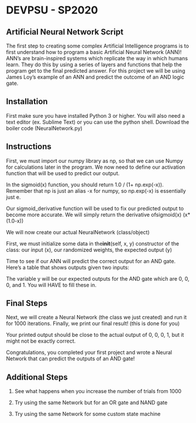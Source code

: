# DEV​PSU - SP2020

## Artificial Neural Network Script

The first step to creating some complex Artificial Intelligence programs is to first understand how to program a basic Artificial Neural Network (ANN)! ANN’s are brain-inspired systems which replicate the way in which humans learn. They do this by using a series of layers and functions that help the program get to the final predicted answer. For this project we will be using James Loy’s example of an ANN and predict the outcome of an AND logic gate.

## Installation

First make sure you have installed Python 3 or higher.
You will also need a text editor (ex. Sublime Text) or you can use the python shell. Download the boiler code (NeuralNetwork.py)


## Instructions

First, we must import our numpy library as np, so that we can use Numpy for calculations later in the program.
We now need to define our activation function that will be used to predict our output. 

In the sigmoid(x) ​function, you should return 1.0 / (1+ np.exp(-x)). Remember that np is just an alias -x​ for numpy, so np.exp(-x) is essentially just e​.

Our ​sigmoid_derivative ​function will be used to fix our predicted output to become more accurate. We will simply return the derivative of ​sigmoid(x)​ (x*(1.0-x))

We will now create our actual ​NeuralNetwork ​(class/object)

First, we must initialize some data in the ​__init__(self, x, y)​ constructor of the class: our input (x), our randomized weights, the expected output (y)

Time to see if our ANN will predict the correct output for an AND gate. Here’s a table that shows outputs given two inputs:

The variable y will be our expected outputs for the AND gate which are 0, 0, 0, and 1. You will HAVE​ to fill these in.

## Final Steps

Next, we will create a Neural Network (the class we just created) and run it for 1000 iterations. Finally, we print our final result! (this is done for you)

Your printed output should be close to the actual output of 0, 0, 0, 1, but it might not be ​exactly correct​.

Congratulations, you completed your first project and wrote a Neural Network that can predict the outputs of an AND gate!

## Additional Steps

1. See what happens when you increase the number of trials from 1000

2. Try using the same Network but for an OR gate and NAND gate

3. Try using the same Network for some custom state machine

